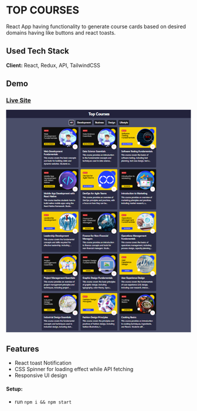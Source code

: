# TOP COURSES

React App having functionality to generate course cards based on desired domains having like buttons and react toasts.


## Used Tech Stack
**Client:** React, Redux, API, TailwindCSS <br/>




## Demo
### [Live Site](https://top-courses-orpin.vercel.app/)

![tour-planners](https://github.com/himanshudhillon09/React-Projects/blob/main/top-courses/screenshots/ss1.png)


## Features

  - React toast Notification
  - CSS Spinner for loading effect while API fetching
  - Responsive UI design

#### Setup:
- run ```npm i && npm start```
